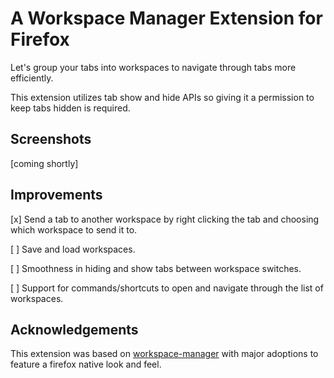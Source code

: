 # A Workspace Manager Extension for Firefox

Let's group your tabs into workspaces to navigate through tabs more efficiently.

This extension utilizes tab show and hide APIs so giving it a permission to keep tabs hidden is required.

## Screenshots

[coming shortly]

## Improvements

[x] Send a tab to another workspace by right clicking the tab and choosing which workspace to send it to.

[ ] Save and load workspaces.

[ ] Smoothness in hiding and show tabs between workspace switches.

[ ] Support for commands/shortcuts to open and navigate through the list of workspaces.

## Acknowledgements

This extension was based on [workspace-manager](https://addons.mozilla.org/de/firefox/addon/workspace-manager/) with major adoptions to feature a firefox native look and feel.
